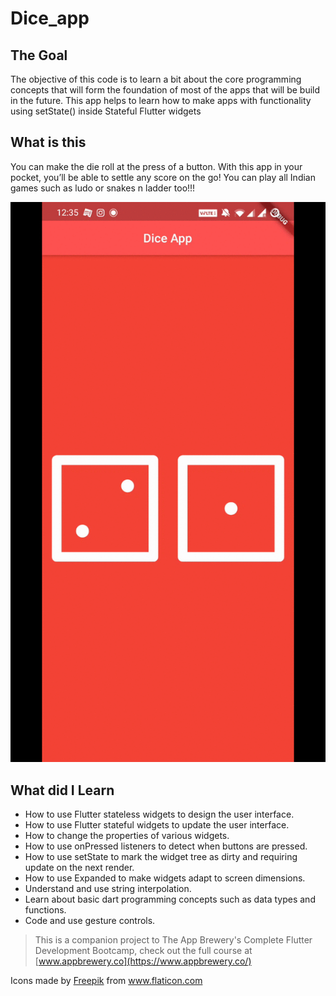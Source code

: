 # Dice_app

## The Goal
The objective of this code is to learn a bit about the core programming concepts that will form the foundation of most of the apps that will be build in the future. This app helps to learn how to make apps with functionality using setState() inside Stateful Flutter widgets

## What is this
You can make the die roll at the press of a button. With this app in your pocket, you’ll be able to settle any score on the go! You can play all Indian games such as ludo or snakes n ladder too!!!

![Finished App](https://github.com/roshansingh98/dice_app/blob/master/githubFiles/appScreen.gif)

## What did I Learn
* How to use Flutter stateless widgets to design the user interface.
* How to use Flutter stateful widgets to update the user interface.
* How to change the properties of various widgets.
* How to use onPressed listeners to detect when buttons are pressed.
* How to use setState to mark the widget tree as dirty and requiring update on the next render.
* How to use Expanded to make widgets adapt to screen dimensions.
* Understand and use string interpolation.
* Learn about basic dart programming concepts such as data types and functions.
* Code and use gesture controls.


>This is a companion project to The App Brewery's Complete Flutter Development Bootcamp, check out the full course at [www.appbrewery.co](https://www.appbrewery.co/)

Icons made by <a href="https://www.flaticon.com/authors/freepik" title="Freepik">Freepik</a> from <a href="https://www.flaticon.com/" title="Flaticon"> www.flaticon.com</a>